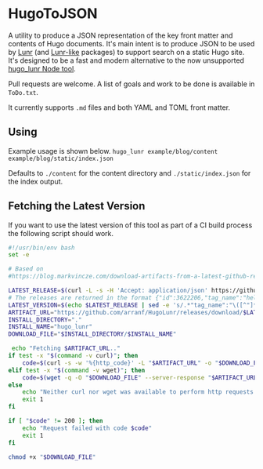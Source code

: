 # HugoToJSON

A utility to produce a JSON representation of the key front matter and contents of Hugo documents. It's main intent is to produce JSON to be used by [Lunr](https://lunrjs.com/) (and [Lunr-like](http://elasticlunr.com/) packages) to support search on a static Hugo site. It's designed to be a fast and modern alternative to the now unsupported [hugo_lunr Node tool](https://www.npmjs.com/package/hugo-lunr).

Pull requests are welcome. A list of goals and work to be done is available in `ToDo.txt`.

It currently supports `.md` files and both YAML and TOML front matter.

## Using

Example usage is shown below.
`hugo_lunr example/blog/content example/blog/static/index.json`

Defaults to `./content` for the content directory and `./static/index.json` for the index output.

## Fetching the Latest Version

If you want to use the latest version of this tool as part of a CI build process the following script should work.

```bash
#!/usr/bin/env bash
set -e

# Based on
#https://blog.markvincze.com/download-artifacts-from-a-latest-github-release-in-sh-and-powershell/

LATEST_RELEASE=$(curl -L -s -H 'Accept: application/json' https://github.com/arranf/HugoLunr/releases/latest)
# The releases are returned in the format {"id":3622206,"tag_name":"hello-1.0.0.11",...}, we have to extract the tag_name.
LATEST_VERSION=$(echo $LATEST_RELEASE | sed -e 's/.*"tag_name":"\([^"]*\)".*/\1/')
ARTIFACT_URL="https://github.com/arranf/HugoLunr/releases/download/$LATEST_VERSION/hugo_lunr"
INSTALL_DIRECTORY="."
INSTALL_NAME="hugo_lunr"
DOWNLOAD_FILE="$INSTALL_DIRECTORY/$INSTALL_NAME"

 echo "Fetching $ARTIFACT_URL.."
if test -x "$(command -v curl)"; then
    code=$(curl -s -w '%{http_code}' -L "$ARTIFACT_URL" -o "$DOWNLOAD_FILE")
elif test -x "$(command -v wget)"; then
    code=$(wget -q -O "$DOWNLOAD_FILE" --server-response "$ARTIFACT_URL" 2>&1 | awk '/^  HTTP/{print $2}' | tail -1)
else
    echo "Neither curl nor wget was available to perform http requests."
    exit 1
fi

if [ "$code" != 200 ]; then
    echo "Request failed with code $code"
    exit 1
fi

chmod +x "$DOWNLOAD_FILE"
```
